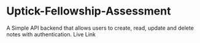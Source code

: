 # Uptick-Fellowship-Assessment
A Simple API backend that allows users to create, read, update and delete notes with authentication.
Live Link

